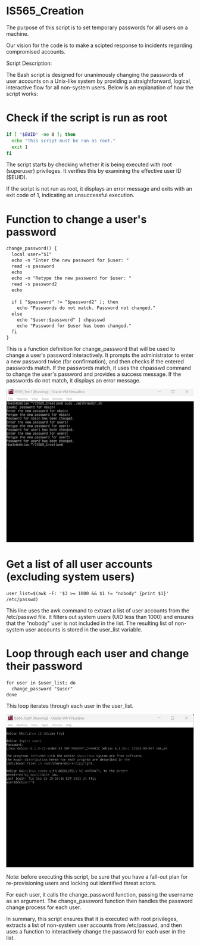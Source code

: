 # IS565_Creation

The purpose of this script is to set temporary passwords for all users on a machine. 

Our vision for the code is to make a scipted response to incidents regarding compromised accounts.

Script Description:

The Bash script is designed for unanimously changing the passwords of user accounts on a Unix-like system by providing a straightforward, logical, interactive flow for all non-system users. Below is an explanation of how the script works:

# Check if the script is run as root
```bash
if [ "$EUID" -ne 0 ]; then
  echo "This script must be run as root."
  exit 1
fi
```

The script starts by checking whether it is being executed with root (superuser) privileges. It verifies this by examining the effective user ID ($EUID).

If the script is not run as root, it displays an error message and exits with an exit code of 1, indicating an unsuccessful execution.

# Function to change a user's password
```
change_password() {
  local user="$1"
  echo -n "Enter the new password for $user: "
  read -s password
  echo
  echo -n "Retype the new password for $user: "
  read -s password2
  echo

  if [ "$password" != "$password2" ]; then
    echo "Passwords do not match. Password not changed."
  else
    echo "$user:$password" | chpasswd
    echo "Password for $user has been changed."
  fi
}
```
This is a function definition for change_password that will be used to change a user's password interactively. It prompts the administrator to enter a new password twice (for confirmation), and then checks if the entered passwords match. If the passwords match, it uses the chpasswd command to change the user's password and provides a success message. If the passwords do not match, it displays an error message.

![bash script image](./images/SEPTbash1.png)

# Get a list of all user accounts (excluding system users)
```
user_list=$(awk -F: '$3 >= 1000 && $1 != "nobody" {print $1}' /etc/passwd)
```
This line uses the awk command to extract a list of user accounts from the /etc/passwd file.
It filters out system users (UID less than 1000) and ensures that the "nobody" user is not included in the list. The resulting list of non-system user accounts is stored in the user_list variable.

# Loop through each user and change their password
```
for user in $user_list; do
  change_password "$user"
done
```
This loop iterates through each user in the user_list.

![bash script image](./images/SEPTbash.png)

Note: before executing this script, be sure that you have a fall-out plan for re-provisioning users and locking out identified threat actors.

For each user, it calls the change_password function, passing the username as an argument.
The change_password function then handles the password change process for each user.

In summary, this script ensures that it is executed with root privileges, extracts a list of non-system user accounts from /etc/passwd, and then uses a function to interactively change the password for each user in the list.
